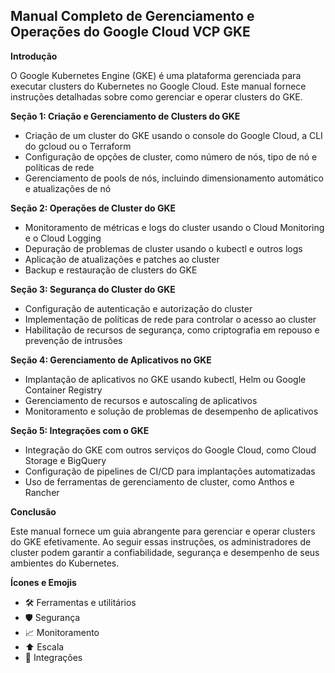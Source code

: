 ## Manual Completo de Gerenciamento e Operações do Google Cloud VCP GKE

**Introdução**

O Google Kubernetes Engine (GKE) é uma plataforma gerenciada para executar clusters do Kubernetes no Google Cloud. Este manual fornece instruções detalhadas sobre como gerenciar e operar clusters do GKE.

**Seção 1: Criação e Gerenciamento de Clusters do GKE**

* Criação de um cluster do GKE usando o console do Google Cloud, a CLI do gcloud ou o Terraform
* Configuração de opções de cluster, como número de nós, tipo de nó e políticas de rede
* Gerenciamento de pools de nós, incluindo dimensionamento automático e atualizações de nó

**Seção 2: Operações de Cluster do GKE**

* Monitoramento de métricas e logs do cluster usando o Cloud Monitoring e o Cloud Logging
* Depuração de problemas de cluster usando o kubectl e outros logs
* Aplicação de atualizações e patches ao cluster
* Backup e restauração de clusters do GKE

**Seção 3: Segurança do Cluster do GKE**

* Configuração de autenticação e autorização do cluster
* Implementação de políticas de rede para controlar o acesso ao cluster
* Habilitação de recursos de segurança, como criptografia em repouso e prevenção de intrusões

**Seção 4: Gerenciamento de Aplicativos no GKE**

* Implantação de aplicativos no GKE usando kubectl, Helm ou Google Container Registry
* Gerenciamento de recursos e autoscaling de aplicativos
* Monitoramento e solução de problemas de desempenho de aplicativos

**Seção 5: Integrações com o GKE**

* Integração do GKE com outros serviços do Google Cloud, como Cloud Storage e BigQuery
* Configuração de pipelines de CI/CD para implantações automatizadas
* Uso de ferramentas de gerenciamento de cluster, como Anthos e Rancher

**Conclusão**

Este manual fornece um guia abrangente para gerenciar e operar clusters do GKE efetivamente. Ao seguir essas instruções, os administradores de cluster podem garantir a confiabilidade, segurança e desempenho de seus ambientes do Kubernetes.

**Ícones e Emojis**

* 🛠️ Ferramentas e utilitários
* 🛡️ Segurança
* 📈 Monitoramento
* ⬆️ Escala
* 🧩 Integrações